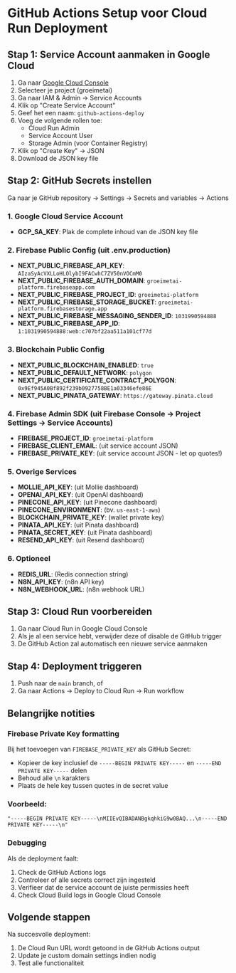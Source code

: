 # GitHub Actions Setup voor Cloud Run Deployment

## Stap 1: Service Account aanmaken in Google Cloud

1. Ga naar [Google Cloud Console](https://console.cloud.google.com)
2. Selecteer je project (groeimetai)
3. Ga naar IAM & Admin → Service Accounts
4. Klik op "Create Service Account"
5. Geef het een naam: `github-actions-deploy`
6. Voeg de volgende rollen toe:
   - Cloud Run Admin
   - Service Account User
   - Storage Admin (voor Container Registry)
7. Klik op "Create Key" → JSON
8. Download de JSON key file

## Stap 2: GitHub Secrets instellen

Ga naar je GitHub repository → Settings → Secrets and variables → Actions

### 1. Google Cloud Service Account
- **GCP_SA_KEY**: Plak de complete inhoud van de JSON key file

### 2. Firebase Public Config (uit .env.production)
- **NEXT_PUBLIC_FIREBASE_API_KEY**: `AIzaSyAcVXLLoHLOlybI9FACwhC7ZV50nVOCmM0`
- **NEXT_PUBLIC_FIREBASE_AUTH_DOMAIN**: `groeimetai-platform.firebaseapp.com`
- **NEXT_PUBLIC_FIREBASE_PROJECT_ID**: `groeimetai-platform`
- **NEXT_PUBLIC_FIREBASE_STORAGE_BUCKET**: `groeimetai-platform.firebasestorage.app`
- **NEXT_PUBLIC_FIREBASE_MESSAGING_SENDER_ID**: `1031990594888`
- **NEXT_PUBLIC_FIREBASE_APP_ID**: `1:1031990594888:web:c707bf22aa511a101cf77d`

### 3. Blockchain Public Config
- **NEXT_PUBLIC_BLOCKCHAIN_ENABLED**: `true`
- **NEXT_PUBLIC_DEFAULT_NETWORK**: `polygon`
- **NEXT_PUBLIC_CERTIFICATE_CONTRACT_POLYGON**: `0x9Ef945A0Bf892f239b0927758BE1a03346efe86E`
- **NEXT_PUBLIC_PINATA_GATEWAY**: `https://gateway.pinata.cloud`

### 4. Firebase Admin SDK (uit Firebase Console → Project Settings → Service Accounts)
- **FIREBASE_PROJECT_ID**: `groeimetai-platform`
- **FIREBASE_CLIENT_EMAIL**: (uit service account JSON)
- **FIREBASE_PRIVATE_KEY**: (uit service account JSON - let op quotes!)

### 5. Overige Services
- **MOLLIE_API_KEY**: (uit Mollie dashboard)
- **OPENAI_API_KEY**: (uit OpenAI dashboard)
- **PINECONE_API_KEY**: (uit Pinecone dashboard)
- **PINECONE_ENVIRONMENT**: (bv. `us-east-1-aws`)
- **BLOCKCHAIN_PRIVATE_KEY**: (wallet private key)
- **PINATA_API_KEY**: (uit Pinata dashboard)
- **PINATA_SECRET_KEY**: (uit Pinata dashboard)
- **RESEND_API_KEY**: (uit Resend dashboard)

### 6. Optioneel
- **REDIS_URL**: (Redis connection string)
- **N8N_API_KEY**: (n8n API key)
- **N8N_WEBHOOK_URL**: (n8n webhook URL)

## Stap 3: Cloud Run voorbereiden

1. Ga naar Cloud Run in Google Cloud Console
2. Als je al een service hebt, verwijder deze of disable de GitHub trigger
3. De GitHub Action zal automatisch een nieuwe service aanmaken

## Stap 4: Deployment triggeren

1. Push naar de `main` branch, of
2. Ga naar Actions → Deploy to Cloud Run → Run workflow

## Belangrijke notities

### Firebase Private Key formatting
Bij het toevoegen van `FIREBASE_PRIVATE_KEY` als GitHub Secret:
- Kopieer de key inclusief de `-----BEGIN PRIVATE KEY-----` en `-----END PRIVATE KEY-----` delen
- Behoud alle `\n` karakters
- Plaats de hele key tussen quotes in de secret value

### Voorbeeld:
```
"-----BEGIN PRIVATE KEY-----\nMIIEvQIBADANBgkqhkiG9w0BAQ...\n-----END PRIVATE KEY-----\n"
```

### Debugging
Als de deployment faalt:
1. Check de GitHub Actions logs
2. Controleer of alle secrets correct zijn ingesteld
3. Verifieer dat de service account de juiste permissies heeft
4. Check Cloud Build logs in Google Cloud Console

## Volgende stappen

Na succesvolle deployment:
1. De Cloud Run URL wordt getoond in de GitHub Actions output
2. Update je custom domain settings indien nodig
3. Test alle functionaliteit